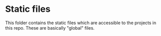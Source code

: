 # Static files

This folder contains the static files which are accessible to the projects in this repo.
These are basically "global" files.
